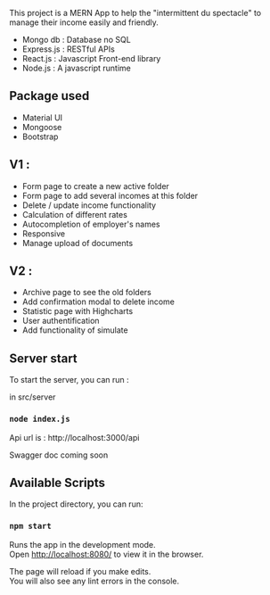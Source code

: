 This project is a MERN App to help the "intermittent du spectacle" to manage their income easily and friendly.

- Mongo db : Database no SQL
- Express.js : RESTful APIs
- React.js : Javascript Front-end library 
- Node.js : A javascript runtime

## Package used

- Material UI
- Mongoose
- Bootstrap

## V1 :

- Form page to create a new active folder
- Form page to add several incomes at this folder
- Delete / update income functionality
- Calculation of different rates
- Autocompletion of employer's names
- Responsive
- Manage upload of documents

## V2 :

- Archive page to see the old folders
- Add confirmation modal to delete income
- Statistic page with Highcharts
- User authentification
- Add functionality of simulate 

## Server start
To start the server, you can run :

in src/server

### `node index.js`

Api url is : http://localhost:3000/api

Swagger doc coming soon

## Available Scripts

In the project directory, you can run:

### `npm start`

Runs the app in the development mode.<br />
Open [http://localhost:8080/](http://localhost:8080) to view it in the browser.

The page will reload if you make edits.<br />
You will also see any lint errors in the console.

